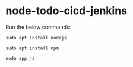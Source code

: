 
# node-todo-cicd-jenkins


Run the below commands:


`sudo apt install nodejs`


`sudo apt install npm`


`node app.js`


